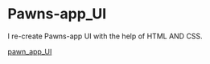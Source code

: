 # Pawns-app_UI
I re-create Pawns-app UI with the help of HTML AND CSS. 

[pawn_app_UI](https://nishanreshmi.github.io/Pawns-app_UI/)